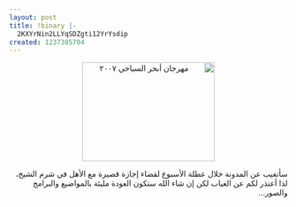 ```yaml
---
layout: post
title: !binary |-
  2KXYrNin2LLYqSDZgti12YrYsdip
created: 1237305704
---
```

<p style="text-align: center;direction: rtl;"><a href="http://www.flickr.com/photos/yraffah/2955960946/" title="مهرجان أبحر السياحي ٢٠٠٧ by Yousef Raffah, on Flickr"><img src="http://farm4.static.flickr.com/3281/2955960946_f2f1a682ea_m.jpg" width="240" height="179" alt="مهرجان أبحر السياحي ٢٠٠٧" /></a><br /></p>
<p style="direction: rtl; text-align: right;">سأتغيب عن المدونة خلال عطلة الأسبوع لقضاء إجازة قصيرة مع الأهل في شرم الشيخ، لذا أعتذر لكم عن الغياب لكن إن شاء الله ستكون العودة مليئة بالمواضيع والبرامج والصور...</p>

